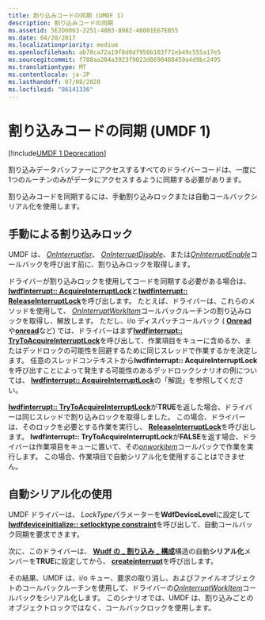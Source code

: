 ```yaml
---
title: 割り込みコードの同期 (UMDF 1)
description: 割り込みコードの同期
ms.assetid: 5E2D0063-2251-40B3-8982-46001E67EB55
ms.date: 04/20/2017
ms.localizationpriority: medium
ms.openlocfilehash: ab78ca72a19f8d0df956b103f71eb49c555a17e5
ms.sourcegitcommit: f788aa204a3923f9023d8690488459a4d9bc2495
ms.translationtype: MT
ms.contentlocale: ja-JP
ms.lasthandoff: 07/08/2020
ms.locfileid: "86141336"
---
```

# <a name="synchronizing-interrupt-code-umdf-1"></a>割り込みコードの同期 (UMDF 1)


[!include[UMDF 1 Deprecation](../includes/umdf-1-deprecation.md)]

割り込みデータバッファーにアクセスするすべてのドライバーコードは、一度に1つのルーチンのみがデータにアクセスするように同期する必要があります。

割り込みコードを同期するには、手動割り込みロックまたは自動コールバックシリアル化を使用します。

## <a name="manual-interrupt-locking"></a>手動による割り込みロック


UMDF は、 [*OnInterruptIsr*](https://docs.microsoft.com/windows-hardware/drivers/ddi/wudfinterrupt/nc-wudfinterrupt-wudf_interrupt_isr)、 [*OnInterruptDisable*](https://docs.microsoft.com/windows-hardware/drivers/ddi/wudfinterrupt/nc-wudfinterrupt-wudf_interrupt_disable)、または[*OnInterruptEnable*](https://docs.microsoft.com/windows-hardware/drivers/ddi/wudfinterrupt/nc-wudfinterrupt-wudf_interrupt_enable)コールバックを呼び出す前に、割り込みロックを取得します。

ドライバーが割り込みロックを使用してコードを同期する必要がある場合は、 [**Iwdfinterrupt:: AcquireInterruptLock**](https://docs.microsoft.com/windows-hardware/drivers/ddi/wudfddi/nf-wudfddi-iwdfinterrupt-acquireinterruptlock)と[**Iwdfinterrupt:: ReleaseInterruptLock**](https://docs.microsoft.com/windows-hardware/drivers/ddi/wudfddi/nf-wudfddi-iwdfinterrupt-releaseinterruptlock)を呼び出します。 たとえば、ドライバーは、これらのメソッドを使用して、 [*OnInterruptWorkItem*](https://docs.microsoft.com/windows-hardware/drivers/ddi/wudfinterrupt/nc-wudfinterrupt-wudf_interrupt_workitem)コールバックルーチンの割り込みロックを取得し、解放します。 ただし、i/o ディスパッチコールバック ( [**Onread**](https://docs.microsoft.com/windows-hardware/drivers/ddi/wudfddi/nf-wudfddi-iqueuecallbackread-onread)や[**onread**](https://docs.microsoft.com/windows-hardware/drivers/ddi/wudfddi/nf-wudfddi-iqueuecallbackwrite-onwrite)など) では、ドライバーはまず[**Iwdfinterrupt:: TryToAcquireInterruptLock**](https://docs.microsoft.com/windows-hardware/drivers/ddi/wudfddi/nf-wudfddi-iwdfinterrupt-trytoacquireinterruptlock)を呼び出して、作業項目をキューに含めるか、またはデッドロックの可能性を回避するために同じスレッドで作業するかを決定します。 任意のスレッドコンテキストから**Iwdfinterrupt:: AcquireInterruptLock**を呼び出すことによって発生する可能性のあるデッドロックシナリオの例については、 [**Iwdfinterrupt:: AcquireInterruptLock**](https://docs.microsoft.com/windows-hardware/drivers/ddi/wudfddi/nf-wudfddi-iwdfinterrupt-acquireinterruptlock)の「解説」を参照してください。

[**Iwdfinterrupt:: TryToAcquireInterruptLock**](https://docs.microsoft.com/windows-hardware/drivers/ddi/wudfddi/nf-wudfddi-iwdfinterrupt-trytoacquireinterruptlock)が**TRUE**を返した場合、ドライバーは同じスレッドで割り込みロックを取得しました。 この場合、ドライバーは、そのロックを必要とする作業を実行し、 [**ReleaseInterruptLock**](https://docs.microsoft.com/windows-hardware/drivers/ddi/wudfddi/nf-wudfddi-iwdfinterrupt-releaseinterruptlock)を呼び出します。 **Iwdfinterrupt:: TryToAcquireInterruptLock**が**FALSE**を返す場合、ドライバーは作業項目をキューに置いて、その[*onworkitem*](https://docs.microsoft.com/windows-hardware/drivers/ddi/wudfworkitem/nc-wudfworkitem-wudf_workitem_function)コールバックで作業を実行します。 この場合、作業項目で自動シリアル化を使用することはできません。

## <a name="using-automatic-serialization"></a>自動シリアル化の使用


UMDF ドライバーは、 *LockType*パラメーターを**WdfDeviceLevel**に設定して[**Iwdfdeviceinitialize:: setlocktype constraint**](https://docs.microsoft.com/windows-hardware/drivers/ddi/wudfddi/nf-wudfddi-iwdfdeviceinitialize-setlockingconstraint)を呼び出して、自動コールバック同期を要求できます。

次に、このドライバーは、 [**Wudf の \_ 割り込み \_ 構成**](https://docs.microsoft.com/windows-hardware/drivers/ddi/wudfinterrupt/ns-wudfinterrupt-_wudf_interrupt_config)構造の自動**シリアル化**メンバーを**TRUE**に設定してから、 [**createinterrupt**](https://docs.microsoft.com/windows-hardware/drivers/ddi/wudfddi/nf-wudfddi-iwdfdevice3-createinterrupt)を呼び出します。

その結果、UMDF は、i/o キュー、要求の取り消し、およびファイルオブジェクトのコールバックルーチンを使用して、ドライバーの[*OnInterruptWorkItem*](https://docs.microsoft.com/windows-hardware/drivers/ddi/wudfinterrupt/nc-wudfinterrupt-wudf_interrupt_workitem)コールバックをシリアル化します。 このシナリオでは、UMDF は、割り込みごとのオブジェクトロックではなく、コールバックロックを使用します。

 

 





